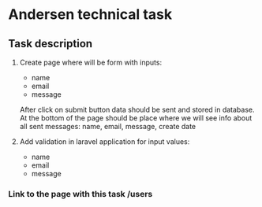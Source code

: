 # Andersen technical task
## Task description
1. Create page where will be form with inputs:
    - name
    - email
    - message
    
   After click on submit button data should be sent and stored in database.
   At the bottom of the page should be place where we will see info about all sent messages:
   name, email, message, create date
   
2. Add validation in laravel application for input values:
    - name
    - email
    - message

### Link to the page with this task /users
